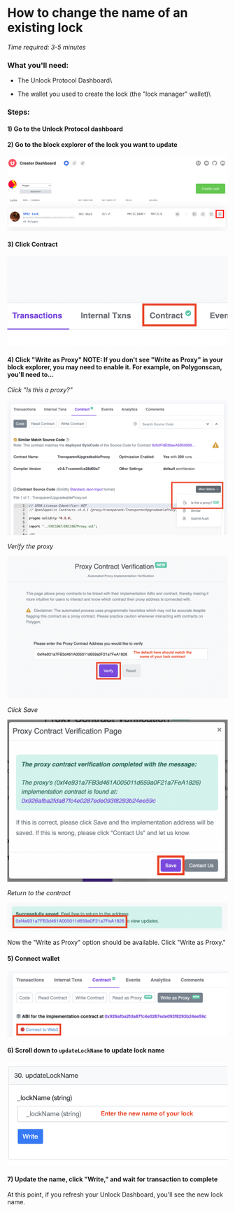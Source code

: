 # How to change the name of an existing lock

_Time required: 3-5 minutes_

### **What you'll need:**

* The Unlock Protocol Dashboard\

* The wallet you used to create the lock (the "lock manager" wallet)\


### Steps:

#### 1) Go to the Unlock Protocol dashboard

#### 2) Go to the block explorer of the lock you want to update 

![](../../.gitbook/assets/lock-block-explorer-min.png)

#### 3) Click Contract

![](../../.gitbook/assets/contract.png)

#### 4) Click "**Write as Proxy"**  NOTE: If you don't see "Write as Proxy" in your block explorer, you may need to enable it. For example, on Polygonscan, you'll need to… 

_Click "Is this a proxy?"_

![](../../.gitbook/assets/is-this-a-proxy.png)

_Verify the proxy_

![](../../.gitbook/assets/verify-proxy.png)

_Click Save_

![](../../.gitbook/assets/click-save.png)

_Return to the contract_

![](../../.gitbook/assets/return-to-contract.png)

Now the "Write as Proxy" option should be available. Click "Write as Proxy."

#### 5) Connect wallet

![](../../.gitbook/assets/connect-wallet.png)

#### 6) Scroll down to `updateLockName` to update lock name 

![](../../.gitbook/assets/update-lock-name.png)

#### 7) Update the name, click "Write," and wait for transaction to complete



At this point, if you refresh your Unlock Dashboard, you'll see the new lock name.

